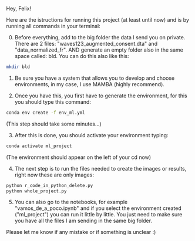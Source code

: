 Hey, Felix!

Here are the istructions for running this project (at least until now) and is by running all commands in your terminal:

0. Before everything, add to the big folder the data I send you on private. There are 2 files: "waves123_augmented_consent.dta" and "data_normalized_fr". AND generate an empty folder also in the same space called: bld. You can do this also like this:
```bash
mkdir bld
```

1. Be sure you have a system that allows you to develop and choose environments, in my case, I use MAMBA (highly recommend).

2. Once you have this, you first have to generate the environment, for this you should type this command:

```bash
conda env create -f env_ml.yml
```
(This step should take some minutes...)

3. After this is done, you should activate your environment typing:

```bash
conda activate ml_project
```
(The environment should appear on the left of your cd now)

4. The next step is to run the files needed to create the images or results, right now these are only images:
```bash
python r_code_in_python_delete.py
python whole_project.py
```

5. You can also go to the notebooks, for example "vamos_de_a_poco.ipynb" and if you select the environment created ("ml_project") you can run it little by little. You just need to make sure you have all the files I am sending in the same big folder.

Please let me know if any mistake or if something is unclear :)